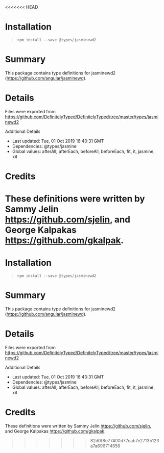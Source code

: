 <<<<<<< HEAD
# Installation
> `npm install --save @types/jasminewd2`

# Summary
This package contains type definitions for jasminewd2 (https://github.com/angular/jasminewd).

# Details
Files were exported from https://github.com/DefinitelyTyped/DefinitelyTyped/tree/master/types/jasminewd2

Additional Details
 * Last updated: Tue, 01 Oct 2019 16:40:31 GMT
 * Dependencies: @types/jasmine
 * Global values: afterAll, afterEach, beforeAll, beforeEach, fit, it, jasmine, xit

# Credits
These definitions were written by Sammy Jelin <https://github.com/sjelin>, and George Kalpakas <https://github.com/gkalpak>.
=======
# Installation
> `npm install --save @types/jasminewd2`

# Summary
This package contains type definitions for jasminewd2 (https://github.com/angular/jasminewd).

# Details
Files were exported from https://github.com/DefinitelyTyped/DefinitelyTyped/tree/master/types/jasminewd2

Additional Details
 * Last updated: Tue, 01 Oct 2019 16:40:31 GMT
 * Dependencies: @types/jasmine
 * Global values: afterAll, afterEach, beforeAll, beforeEach, fit, it, jasmine, xit

# Credits
These definitions were written by Sammy Jelin <https://github.com/sjelin>, and George Kalpakas <https://github.com/gkalpak>.
>>>>>>> 82d0f8e77400d77cab7e2713b123a7a696714856
